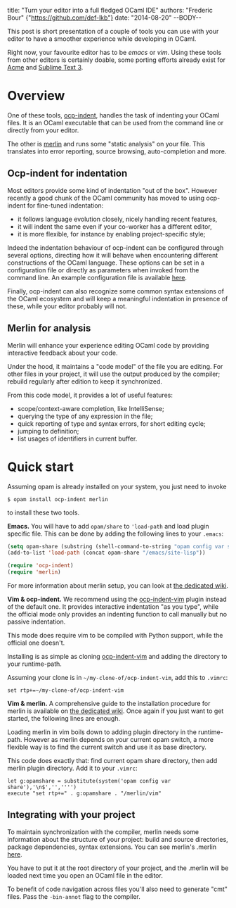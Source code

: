 title: "Turn your editor into a full fledged OCaml IDE"
authors: "Frederic Bour" {"https://github.com/def-lkb"}
date: "2014-08-20"
--BODY--

This post is short presentation of a couple of tools you can use with your
editor to have a smoother experience while developing in OCaml.

Right now, your favourite editor has to be *emacs* or *vim*. Using these tools
from other editors is certainly doable, some porting efforts already exist for
[Acme](https://github.com/raphael-proust/merlin-acme) and
[Sublime Text 3](https://github.com/def-lkb/sublime-text-merlin).

# Overview

One of these tools, [ocp-indent](http://www.typerex.org/ocp-indent.html),
handles the task of indenting your OCaml files.  It is an OCaml executable that
can be used from the command line or directly from your editor.

The other is [merlin](http://the-lambda-church.github.io/merlin/) and runs some
"static analysis" on your file.  This translates into error reporting, source
browsing, auto-completion and more.

## Ocp-indent for indentation

Most editors provide some kind of indentation "out of the box".
However recently a good chunk of the OCaml community has moved to using
ocp-indent for fine-tuned indentation:

- it follows language evolution closely, nicely handling recent features,
- it will indent the same even if your co-worker has a different editor,
- it is more flexible, for instance by enabling project-specific style;

Indeed the indentation behaviour of ocp-indent can be configured through several
options, directing how it will behave when encountering different constructions
of the OCaml language.  These options can be set in a configuration file or
directly as parameters when invoked from the command line.  An example
configuration file is available
[here](https://github.com/OCamlPro/ocp-indent/blob/master/.ocp-indent).

Finally, ocp-indent can also recognize some common syntax extensions of the
OCaml ecosystem and will keep a meaningful indentation in presence of these,
while your editor probably will not.

## Merlin for analysis

Merlin will enhance your experience editing OCaml code by providing interactive
feedback about your code.

Under the hood, it maintains a "code model" of the file you are editing.  For
other files in your project, it will use the output produced by the compiler;
rebuild regularly after edition to keep it synchronized.

From this code model, it provides a lot of useful features: 

- scope/context-aware completion, like IntelliSense;
- querying the type of any expression in the file;
- quick reporting of type and syntax errors, for short editing cycle;
- jumping to definition;
- list usages of identifiers in current buffer.

# Quick start

Assuming opam is already installed on your system, you just need to invoke

    $ opam install ocp-indent merlin

to install these two tools.

**Emacs.** You will have to add `opam/share` to `'load-path` and load plugin
specific file.  This can be done
by adding the following lines to your `.emacs`:

```lisp
(setq opam-share (substring (shell-command-to-string "opam config var share 2> /dev/null") 0 -1))
(add-to-list 'load-path (concat opam-share "/emacs/site-lisp"))

(require 'ocp-indent)
(require 'merlin)
```

For more information about merlin setup, you can look at
[the dedicated wiki](https://github.com/the-lambda-church/merlin/wiki).

**Vim & ocp-indent.**  We recommend using the
[ocp-indent-vim](https://github.com/def-lkb/ocp-indent-vim) plugin instead of
the default one. It provides interactive indentation "as you type", while the
official mode only provides an indenting function to call manually but
no passive indentation.

This mode does require vim to be compiled with Python support, while the
official one doesn't.

Installing is as simple as cloning
[ocp-indent-vim](https://github.com/def-lkb/ocp-indent-vim) and adding the
directory to your runtime-path.

Assuming your clone is in `~/my-clone-of/ocp-indent-vim`, add this to `.vimrc`:

```viml
set rtp+=~/my-clone-of/ocp-indent-vim
```

**Vim & merlin.**  A comprehensive guide to the installation procedure for
merlin is available on [the dedicated
wiki](https://github.com/the-lambda-church/merlin/wiki).  Once again if you
just want to get started, the following lines are enough.

Loading merlin in vim boils down to adding plugin directory in the
runtime-path. However as merlin depends on your current opam switch, a more
flexible way is to find the current switch and use it as base directory.

This code does exactly that: find current opam share directory, then add
merlin plugin directory. Add it to your `.vimrc`:

```viml
let g:opamshare = substitute(system('opam config var share'),'\n$','','''')
execute "set rtp+=" . g:opamshare . "/merlin/vim"
```

## Integrating with your project

To maintain synchronization with the compiler, merlin needs some information
about the structure of your project: build and source directories, package
dependencies, syntax extensions. 
You can see merlin's .merlin [here](https://github.com/the-lambda-church/merlin/blob/master/.merlin).

You have to put it at the root directory of your project, and the .merlin will be loaded next time you open an OCaml file in the editor.

To benefit of code navigation across files you'll also need to generate "cmt" files. Pass the `-bin-annot` flag to the compiler. 
